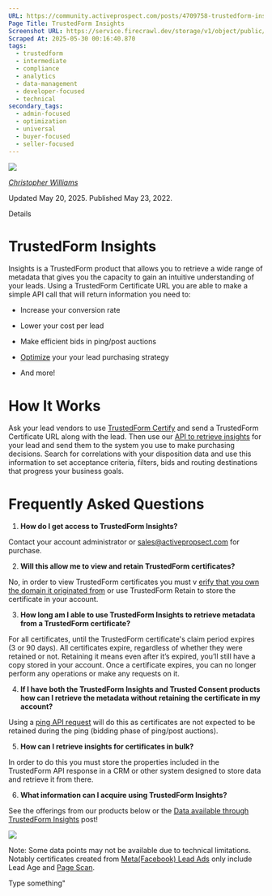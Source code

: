 ```yaml
---
URL: https://community.activeprospect.com/posts/4709758-trustedform-insights
Page Title: TrustedForm Insights
Screenshot URL: https://service.firecrawl.dev/storage/v1/object/public/media/screenshot-c97f55f6-5e5e-42f4-abe8-0228bb02df65.png
Scraped At: 2025-05-30 00:16:40.870
tags:
  - trustedform
  - intermediate
  - compliance
  - analytics
  - data-management
  - developer-focused
  - technical
secondary_tags:
  - admin-focused
  - optimization
  - universal
  - buyer-focused
  - seller-focused
---
```


[![](https://content2.bloomfire.com/avatars/users/1405246/thumb/thumbnail.png?f=1620827893&Expires=1748567792&Signature=pAhB7qIdcbVx5QwKTBYZYOnQu3BBEdnF~eXNAn5ONmzRwkphGhldfGwOpW~IxRc4v1TZz3dtjUyOr1eVBc7CwNnwUI-0CriXuFoAXmkv5AfJZTN-s7GKe6Q0EQ8o6QlWe9ajHQIIQOKeZyusaTBtqeFcgFIawLjhdXATUfmRR3gdZhzSmuIG7PuMhvBM5CgTs2sZnLkRcsAD6pTdZq~Xl7YN-oyfujb5BIOCVsm6kGnB0d-3qfcfWrNDb0O-aY~rarQJ79s2WIybJ4uYiBwgv0TnkpBGMJ~eJ6ojM47G-4~kj2Snvdxx6t7GSplcMRvlp1i6u62IWpd~6bx6x01JbQ__&Key-Pair-Id=APKAIDFCFZ2UHE5LPIUA)](https://community.activeprospect.com/memberships/7846678-christopher-williams)

[_Christopher Williams_](https://community.activeprospect.com/memberships/7846678-christopher-williams)

Updated May 20, 2025. Published May 23, 2022.

Details

# TrustedForm Insights

Insights is a TrustedForm product that allows you to retrieve a wide range of metadata that gives you the capacity to gain an intuitive understanding of your leads. Using a TrustedForm Certificate URL you are able to make a simple API call that will return information you need to:

- Increase your conversion rate

- Lower your cost per lead

- Make efficient bids in ping/post auctions

- [Optimize](https://activeprospect.com/resources/lead-optimization-wp-lp/) your your lead purchasing strategy

- And more!


# How It Works

Ask your lead vendors to use [TrustedForm Certify](https://activeprospect.com/trustedform/certify/) and send a TrustedForm Certificate URL along with the lead. Then use our [API to retrieve insights](https://developers.activeprospect.com/docs/trustedform/api/v3.0/tag/Retrieving-Insights/) for your lead and send them to the system you use to make purchasing decisions. Search for correlations with your disposition data and use this information to set acceptance criteria, filters, bids and routing destinations that progress your business goals.

# Frequently Asked Questions

1. **How do I get access to TrustedForm Insights?**

Contact your account administrator or sales@activepropsect.com for purchase.

2. **Will this allow me to view and retain TrustedForm certificates?**

No, in order to view TrustedForm certificates you must v [erify that you own the domain it originated from](https://community.activeprospect.com/posts/4649879-verify-domain-ownership) or use TrustedForm Retain to store the certificate in your account.

3. **How long am I able to use TrustedForm Insights to retrieve metadata from a TrustedForm certificate?**

For all certificates, until the TrustedForm certificate's claim period expires (3 or 90 days). All certificates expire, regardless of whether they were retained or not. Retaining it means even after it’s expired, you’ll still have a copy stored in your account. Once a certificate expires, you can no longer perform any operations or make any requests on it.

4. **If I have both the TrustedForm Insights and Trusted Consent products how can I retrieve the metadata without retaining the certificate in my account?**

Using a [ping API request](https://developers.activeprospect.com/docs/trustedform/api/v3.0/tag/Ping/) will do this as certificates are not expected to be retained during the ping (bidding phase of ping/post auctions).

5. **How can I retrieve insights for certificates in bulk?**

In order to do this you must store the properties included in the TrustedForm API response in a CRM or other system designed to store data and retrieve it from there.

6. **What information can I acquire using TrustedForm Insights?**

See the offerings from our products below or the [Data available through TrustedForm Insights](https://community.activeprospect.com/posts/4112140-data-available-through-trustedform-insights) post!


![](https://content1.bloomfire.com/thumbnails/contents/004/210/708/original.png?f=1709583179&Expires=1748567792&Signature=ReYuPlsrjF~hmVU6dN9zt7pVAtWF3YL2T0ixbVE~pVa2KGs6KJZb5RjLvHHkzfNk5-bR1ZfB4Hb4yFwPi3Pl1LmywABR2U9v21z4yLeOWoDauIfHlputQzQjhwh0qcn3rtT8kmxriV~FGwmqDUOi9FrpT0WD0tHVborZ86zA4YhmwUz6j-a058OasbBr1XCXpEk5ShbBVJJ16~FOrfbwgchRBNE9iNC3VD61GBXU0Plr9XR7MLdrcFD3GHRNYqkvFhkvHM1MuePpyZ4P7JjMCJizuMW8OIz6TqbRLKmjlfsBtzft4UTpDro8Ol4T1Cj39cAK4~rHeuHJY5NfSVVIHg__&Key-Pair-Id=APKAIDFCFZ2UHE5LPIUA)

Note: Some data points may not be available due to technical limitations. Notably certificates created from [Meta(Facebook) Lead Ads](https://www.facebook.com/business/help/1481110642181372?id=735435806665862) only include Lead Age and [Page Scan](https://community.activeprospect.com/posts/4913897-does-page-scan-work-for-trustedform-facebook-lead-ads-certificates).

Type something"

